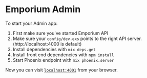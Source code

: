 # Emporium Admin

To start your Admin app:

  1. First make sure you've started Emporium API
  2. Make sure your `config/dev.exs` points to the right API server.  (http://localhost:4000 is default)
  3. Install dependencies with `mix deps.get`
  4. Install front end dependencies with `npm install`
  5. Start Phoenix endpoint with `mix phoenix.server`

Now you can visit [`localhost:4001`](http://localhost:4001) from your browser.
